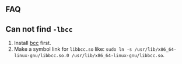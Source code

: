 ## FAQ

## Can not find `-lbcc`

1. Install [bcc](https://github.com/iovisor/bcc) first.
2. Make a symbol link for `libbcc.so` like: `sudo ln -s /usr/lib/x86_64-linux-gnu/libbcc.so.0 /usr/lib/x86_64-linux-gnu/libbcc.so`.